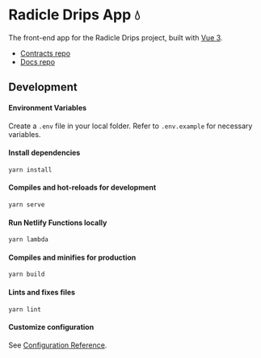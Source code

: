 # Radicle Drips App 💧
The front-end app for the Radicle Drips project, built with [Vue 3](https://v3.vuejs.org/).  
- [Contracts repo](https://github.com/radicle-dev/radicle-drips)  
- [Docs repo](https://github.com/radicle-dev/radicle-drips-docs)  

## Development

#### Environment Variables
Create a `.env` file in your local folder. Refer to `.env.example` for necessary variables.

#### Install dependencies
```
yarn install
```

#### Compiles and hot-reloads for development
```
yarn serve
```

#### Run Netlify Functions locally
```
yarn lambda
```

#### Compiles and minifies for production
```
yarn build
```

#### Lints and fixes files
```
yarn lint
```

#### Customize configuration
See [Configuration Reference](https://cli.vuejs.org/config/).

